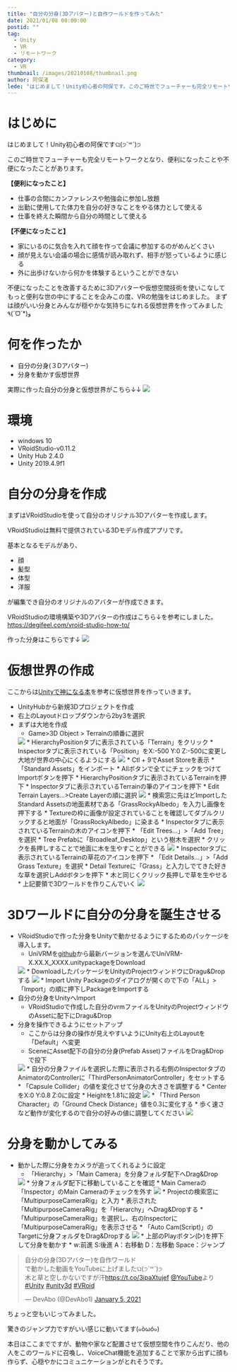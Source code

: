 ```yaml
---
title: "自分の分身(3Dアバター)と自作ワールドを作ってみた"
date: 2021/01/08 00:00:00
postid: ""
tag:
  - Unity
  - VR
  - リモートワーク
category:
  - VR
thumbnail: /images/20210108/thumbnail.png
author: 阿保渚
lede: "はじめまして！Unity初心者の阿保です。このご時世でフューチャーも完全リモートワークとなり、便利になったことや不便になったことがあります。"
---
```

# はじめに
はじめまして！Unity初心者の阿保ですଘ(੭ˊ꒳​ˋ)੭

このご時世でフューチャーも完全リモートワークとなり、便利になったことや不便になったことがあります。

**【便利になったこと】**

* 仕事の合間にカンファレンスや勉強会に参加し放題
* 出勤に使用してた体力を自分の好きなことをやる体力として使える
* 仕事を終えた瞬間から自分の時間として使える

**【不便になったこと】**

* 家にいるのに気合を入れて顔を作って会議に参加するのがめんどくさい
* 顔が見えない会議の場合に感情が読み取れず、相手が怒っているように感じる
* 外に出歩けないから何かを体験するということができない

不便になったことを改善するために3Dアバターや仮想空間技術を使いこなして
もっと便利な世の中にすることを企みこの度、VRの勉強をはじめました。
まずは顔がいい分身とみんなが穏やかな気持ちになれる仮想世界を作ってみました٩(ˊᗜˋ*)و

# 何を作ったか
* 自分の分身(３Dアバター)
* 分身を動かす仮想世界

実際に作った自分の分身と仮想世界がこちら↓↓
<img src="/images/20210108/2020-12-31_18h51_23.png" loading="lazy">


# 環境
* windows 10
* VRoidStudio-v0.11.2
* Unity Hub 2.4.0
* Unity 2019.4.9f1

# 自分の分身を作成
まずはVRoidStudioを使って自分のオリジナル3Dアバターを作成します。

VRoidStudioは無料で提供されている3Dモデル作成アプリです。

基本となるモデルがあり、

* 顔
* 髪型
* 体型
* 洋服

が編集でき自分のオリジナルのアバターが作成できます。

VRoidStudioの環境構築や3Dアバターの作成はこちら↓を参考にしました。
https://degifeel.com/vroid-studio-how-to/

作った分身はこちらです↓
<img src="/images/20210108/2020-12-31_16h33_36.png" loading="lazy">

# 仮想世界の作成
ここからは[Unityで神になる本](https://www.amazon.co.jp/Unity%E3%81%A7%E7%A5%9E%E3%81%AB%E3%81%AA%E3%82%8B%E6%9C%AC%E3%80%82-%E5%BB%A3-%E9%89%84%E5%A4%AB/dp/4274069222)を参考に仮想世界を作っていきます。


* UnityHubから新規3Dプロジェクトを作成
* 右上のLayoutドロップダウンから2by3を選択
* まずは大地を作成
    * Game>3D Object > Terrainの順番に選択
    <img src="/images/20210108/image.png" loading="lazy">
    * HierarchyPositionタブに表示されている「Terrain」をクリック
    * Inspectorタブに表示されている「Position」をX:-500 Y:0 Z:-500に変更し大地が世界の中心にくるようにする
    <img src="/images/20210108/2020-12-29_16h05_09.png" loading="lazy">
    * Ctl + 9でAsset Storeを表示
    * 「Standard Assets」をインポート
        * Allボタンで全てにチェックをつけてImportボタンを押下
    * HierarchyPositionタブに表示されているTerrainを押下
    * Inspectorタブに表示されているTerrainの筆のアイコンを押下
    * Edit Terrain Layers...>Create Layerの順に選択
    <img src="/images/20210108/2020-12-29_16h30_01.png" loading="lazy">
    * 検索窓に先ほどImportしたStandard Assetsの地面素材である「GrassRockyAlbedo」を入力し画像を押下する
    * Textureの枠に画像が設定されていることを確認してダブルクリックすると地面が「GrassRockyAlbedo」に染まる
    * Inspectorタブに表示されているTerrainの木のアイコンを押下
    * 「Edit Trees...」>「Add Tree」を選択
    * Tree Prefabに「Broadleaf_Desktop」という樹木を選択
    * クリックを長押しすることで地面に木を生やすことができる
    <img src="/images/20210108/2020-12-29_23h19_22.png" loading="lazy">
    * Inspectorタブに表示されているTerrainの草花のアイコンを押下
    * 「Edit Details...」>「Add Grass Texture」を選択
    * Detail Textureに「Grass」と入力しでてきた好きな草を選択しAddボタンを押下
    * 木と同じくクリック長押しで草を生やせる
    * 上記要領で3Dワールドを作りこんでいく
    <img src="/images/20210108/2020-12-29_23h46_07.png" loading="lazy">

# 3Dワールドに自分の分身を誕生させる
* VRoidStudioで作った分身をUnityで動かせるようにするためのパッケージを導入します。
    * UniVRMを[github](https://github.com/vrm-c/UniVRM/releases)から最新バージョンを選んでUniVRM-X.XX.X_XXXX.unitypackageをDownload
    <img src="/images/20210108/2020-12-31_10h00_28.png" loading="lazy">
    * DownloadしたパッケージをUnityのProjectウィンドウにDragu&Dropする
    <img src="/images/20210108/2020-12-31_11h03_42.png" loading="lazy">
    * Import Unity Packageのダイアログが開くので下の「ALL」>「Import」の順に押下しPackageをImportする
* 自分の分身をUnityへImport
    * VRoidStudioで作成した自分のvrmファイルをUnityのProjectウィンドウのAssetに配下にDragu&Drop
* 分身を操作できるようにセットアップ
    * ここからは分身の操作が見えやすいようにUnity右上のLayoutを「Default」へ変更
    * SceneにAsset配下の自分の分身(Prefab Asset)ファイルをDrag&Dropで投下
    <img src="/images/20210108/2020-12-31_12h08_16.png" loading="lazy">
    * 自分の分身ファイルを選択した際に表示される右側のInspectorタブのAnimatorのControllerに「ThirdPersonAnimatorController」をセットする
    * 「Capsule Collider」の値を変化させて分身の大きさを調整する
        * CenterをX:0 Y:0.8 Z:0に設定
        * Heightを1.81に設定
    <img src="/images/20210108/2020-12-31_15h35_19.png" loading="lazy">
    * 「Third Person Character」の「Ground Check Distance」値を0.3に変化する
        * 歩く速さなど動作が変化するので自分の好みの値に調整してください
    <img src="/images/20210108/2020-12-31_14h54_43.png" loading="lazy">

# 分身を動かしてみる
* 動かした際に分身をカメラが追ってくれるように設定
    * 「Hierarchy」>「Main Camera」を分身フォルダ配下へDrag&Drop
    <img src="/images/20210108/2020-12-31_15h06_30.png" loading="lazy">
    * 分身フォルダ配下に移動していることを確認
    * Main Cameraの「Inspector」のMain Cameraのチェックを外す
    <img src="/images/20210108/2020-12-31_15h09_58.png" loading="lazy">
    * Projectの検索窓に「MultipurposeCameraRig」と入力
    * 表示された「MultipurposeCameraRig」を「Hierarchy」へDrag&Dropする
    * 「MultipurposeCameraRig」を選択し、右のInspectorに「MultipurposeCameraRig」を表示させる
    * 「Auto Cam(Script)」のTargetに分身フォルダをDrag&Dropする
    <img src="/images/20210108/2020-12-31_15h40_30.png" loading="lazy">
    * 上部のPlayボタン(▷)を押下して分身を動かす
        * w:前進 S:後進 A：右移動 D：左移動 Space：ジャンプ


<blockquote class="twitter-tweet"><p lang="ja" dir="ltr">自分の分身(3Dアバター)を自作ワールド<br>で動かした動画をYouTubeに上げましたଘ(੭ˊ꒳​ˋ)੭<br>木と草と空しかないですが汗<a href="https://t.co/3ipaXtujef">https://t.co/3ipaXtujef</a> <a href="https://twitter.com/YouTube?ref_src=twsrc%5Etfw">@YouTube</a>より <a href="https://twitter.com/hashtag/Unity?src=hash&amp;ref_src=twsrc%5Etfw">#Unity</a> <a href="https://twitter.com/hashtag/unity3d?src=hash&amp;ref_src=twsrc%5Etfw">#unity3d</a> <a href="https://twitter.com/hashtag/VRoid?src=hash&amp;ref_src=twsrc%5Etfw">#VRoid</a></p>&mdash; DevAbo (@DevAbo1) <a href="https://twitter.com/DevAbo1/status/1346489578539032576?ref_src=twsrc%5Etfw">January 5, 2021</a></blockquote> <script async src="https://platform.twitter.com/widgets.js" charset="utf-8"></script>


ちょっと空もいじってみました。

驚きのジャンプ力ですがいい感じに動いてます(๑òωó๑)

本日はここまでですが、動物や家など配置させて仮想空間を作りこんだり、他の人をこのワールドに召喚し、VoiceChat機能を追加することで家から出ずに顔も作らず、心穏やかにコミュニケーションがとれそうです。
